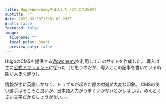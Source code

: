 ```yaml
---
title: Hugo+Wowchemyを導入した（2年ぶり2回目）
subtitle: ""
date: 2022-03-30T13:01:02.295Z
draft: false
featured: false
image:
  filename: ""
  focal_point: Smart
  preview_only: false
---
```

HugoのCMSを提供する[Wowchemy](https://wowchemy.com/)を利用してこのサイトを作成した。
導入は主に[公式ドキュメント](https://wowchemy.com/docs/)に従った（と思うのだが、導入とこの記事を書いている時期が大きく違う）。

情報が主に英語しかなく、トラブルが起きた際の対処が大変な印象。
CMSの使い勝手はそこそこ良いが、日本語入力がうまくいかないとがしばしば。めんどくさい文字だからしょうがない。。。